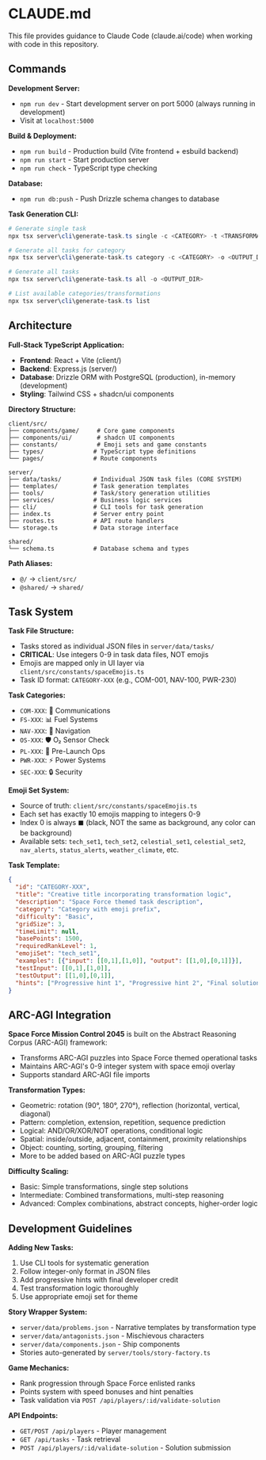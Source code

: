 # CLAUDE.md

This file provides guidance to Claude Code (claude.ai/code) when working with code in this repository.

## Commands

**Development Server:**
- `npm run dev` - Start development server on port 5000 (always running in development)
- Visit at `localhost:5000`

**Build & Deployment:**
- `npm run build` - Production build (Vite frontend + esbuild backend)
- `npm run start` - Start production server
- `npm run check` - TypeScript type checking

**Database:**
- `npm run db:push` - Push Drizzle schema changes to database

**Task Generation CLI:**
```powershell
# Generate single task
npx tsx server\cli\generate-task.ts single -c <CATEGORY> -t <TRANSFORMATION> -o <OUTPUT_PATH>

# Generate all tasks for category
npx tsx server\cli\generate-task.ts category -c <CATEGORY> -o <OUTPUT_DIR>

# Generate all tasks
npx tsx server\cli\generate-task.ts all -o <OUTPUT_DIR>

# List available categories/transformations
npx tsx server\cli\generate-task.ts list
```

## Architecture

**Full-Stack TypeScript Application:**
- **Frontend**: React + Vite (client/)
- **Backend**: Express.js (server/)
- **Database**: Drizzle ORM with PostgreSQL (production), in-memory (development)
- **Styling**: Tailwind CSS + shadcn/ui components

**Directory Structure:**
```
client/src/
├── components/game/     # Core game components
├── components/ui/       # shadcn UI components
├── constants/           # Emoji sets and game constants
├── types/              # TypeScript type definitions
└── pages/              # Route components

server/
├── data/tasks/         # Individual JSON task files (CORE SYSTEM)
├── templates/          # Task generation templates
├── tools/              # Task/story generation utilities
├── services/           # Business logic services
├── cli/                # CLI tools for task generation
├── index.ts            # Server entry point
├── routes.ts           # API route handlers
└── storage.ts          # Data storage interface

shared/
└── schema.ts           # Database schema and types
```

**Path Aliases:**
- `@/` → `client/src/`
- `@shared/` → `shared/`

## Task System

**Task File Structure:**
- Tasks stored as individual JSON files in `server/data/tasks/`
- **CRITICAL**: Use integers 0-9 in task data files, NOT emojis
- Emojis are mapped only in UI layer via `client/src/constants/spaceEmojis.ts`
- Task ID format: `CATEGORY-XXX` (e.g., COM-001, NAV-100, PWR-230)

**Task Categories:**
- `COM-XXX`: 📡 Communications
- `FS-XXX`: 📊 Fuel Systems  
- `NAV-XXX`: 🧭 Navigation
- `OS-XXX`: 🛡️ O₂ Sensor Check
- `PL-XXX`: 🚀 Pre-Launch Ops
- `PWR-XXX`: ⚡ Power Systems
- `SEC-XXX`: 🔒 Security

**Emoji Set System:**
- Source of truth: `client/src/constants/spaceEmojis.ts`
- Each set has exactly 10 emojis mapping to integers 0-9
- Index 0 is always `⬛` (black, NOT the same as background, any color can be background)
- Available sets: `tech_set1`, `tech_set2`, `celestial_set1`, `celestial_set2`, `nav_alerts`, `status_alerts`, `weather_climate`, etc.

**Task Template:**
```json
{
  "id": "CATEGORY-XXX",
  "title": "Creative title incorporating transformation logic",
  "description": "Space Force themed task description",
  "category": "Category with emoji prefix",
  "difficulty": "Basic",
  "gridSize": 3,
  "timeLimit": null,
  "basePoints": 1500,
  "requiredRankLevel": 1,
  "emojiSet": "tech_set1",
  "examples": [{"input": [[0,1],[1,0]], "output": [[1,0],[0,1]]}],
  "testInput": [[0,1],[1,0]],
  "testOutput": [[1,0],[0,1]],
  "hints": ["Progressive hint 1", "Progressive hint 2", "Final solution with developer credit"]
}
```

## ARC-AGI Integration

**Space Force Mission Control 2045** is built on the Abstract Reasoning Corpus (ARC-AGI) framework:
- Transforms ARC-AGI puzzles into Space Force themed operational tasks
- Maintains ARC-AGI's 0-9 integer system with space emoji overlay
- Supports standard ARC-AGI file imports

**Transformation Types:**
- Geometric: rotation (90°, 180°, 270°), reflection (horizontal, vertical, diagonal)
- Pattern: completion, extension, repetition, sequence prediction
- Logical: AND/OR/XOR/NOT operations, conditional logic
- Spatial: inside/outside, adjacent, containment, proximity relationships
- Object: counting, sorting, grouping, filtering
- More to be added based on ARC-AGI puzzle types

**Difficulty Scaling:**
- Basic: Simple transformations, single step solutions
- Intermediate: Combined transformations, multi-step reasoning
- Advanced: Complex combinations, abstract concepts, higher-order logic

## Development Guidelines

**Adding New Tasks:**
1. Use CLI tools for systematic generation
2. Follow integer-only format in JSON files
3. Add progressive hints with final developer credit
4. Test transformation logic thoroughly
5. Use appropriate emoji set for theme

**Story Wrapper System:**
- `server/data/problems.json` - Narrative templates by transformation type
- `server/data/antagonists.json` - Mischievous characters
- `server/data/components.json` - Ship components
- Stories auto-generated by `server/tools/story-factory.ts`

**Game Mechanics:**
- Rank progression through Space Force enlisted ranks
- Points system with speed bonuses and hint penalties  
- Task validation via `POST /api/players/:id/validate-solution`

**API Endpoints:**
- `GET/POST /api/players` - Player management
- `GET /api/tasks` - Task retrieval
- `POST /api/players/:id/validate-solution` - Solution submission
